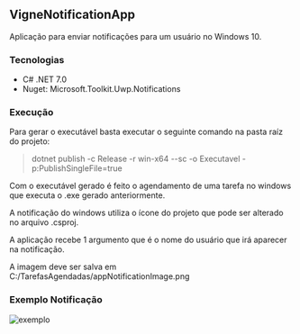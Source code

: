 ## VigneNotificationApp

<p>Aplicação para enviar notificações para um usuário no Windows 10.</p>

### Tecnologias

<ul>
	<li>C# .NET 7.0</li>
	<li>Nuget: Microsoft.Toolkit.Uwp.Notifications</li>
</ul>

### Execução

<p>Para gerar o executável basta executar o seguinte comando na pasta raíz do projeto:</p>

> dotnet publish -c Release -r win-x64 --sc -o Executavel -p:PublishSingleFile=true

<p>Com o executável gerado é feito o agendamento de uma tarefa no windows que executa o .exe gerado anteriormente.</p>
<p>A notificação do windows utiliza o ícone do projeto que pode ser alterado no arquivo .csproj.</p>
<p>A aplicação recebe 1 argumento que é o nome do usuário que irá aparecer na notificação.</p>
<p>A imagem deve ser salva em C:/TarefasAgendadas/appNotificationImage.png</p>

### Exemplo Notificação

![exemplo](https://github.com/VigneTsuki/VigneNotificationApp/assets/80185960/31754461-26e7-4f42-994a-62a5db75739b)

